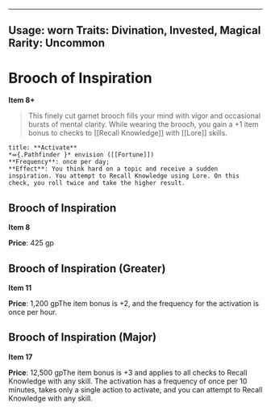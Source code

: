 
---
Usage: worn
Traits: Divination, Invested, Magical
Rarity: Uncommon
---

# Brooch of Inspiration

**Item 8+**

> This finely cut garnet brooch fills your mind with vigor and occasional bursts of mental clarity. While wearing the brooch, you gain a +1 item bonus to checks to [[Recall Knowledge]] with [[Lore]] skills.

```ad-embed-ability
title: **Activate**
*⬺{.Pathfinder }* envision ([[Fortune]]) 
**Frequency**: once per day;
**Effect**: You think hard on a topic and receive a sudden inspiration. You attempt to Recall Knowledge using Lore. On this check, you roll twice and take the higher result.

```

## Brooch of Inspiration

**Item 8**

**Price**: 425 gp

## Brooch of Inspiration (Greater)

**Item 11**

**Price**: 1,200 gpThe item bonus is +2, and the frequency for the activation is once per hour.

## Brooch of Inspiration (Major)

**Item 17**

**Price**: 12,500 gpThe item bonus is +3 and applies to all checks to Recall Knowledge with any skill. The activation has a frequency of once per 10 minutes, takes only a single action to activate, and you can attempt to Recall Knowledge with any skill.
